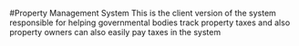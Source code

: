 #Property Management System
This is the client version of the system responsible for helping governmental bodies track property taxes and also property owners can also easily pay taxes in the system
